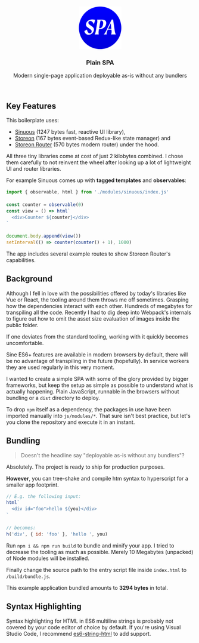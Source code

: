 <p align="center">
  <img src="./img/favicon.svg" alt="Logo of Plain SPA" height="114">
</p>

<h3 align="center">Plain SPA</h3>

<p align="center">
  Modern single-page application deployable as-is without any bundlers<br>
</p>

<br>

## Key Features

This boilerplate uses:
  - [Sinuous](https://github.com/luwes/sinuous) (1247 bytes fast, reactive UI library),
  - [Storeon](https://github.com/storeon/storeon) (167 bytes event-based Redux-like state manager) and
  - [Storeon Router](https://github.com/storeon/router) (570 bytes modern router) under the hood.

All three tiny libraries come at cost of just 2 kilobytes combined. I chose them carefully to not reinvent the wheel after looking up a lot of lightweight UI and router libraries.

For example Sinuous comes up with **tagged templates** and **observables**:

```js
import { observable, html } from './modules/sinuous/index.js'

const counter = observable(0)
const view = () => html`
  <div>Counter ${counter}</div>
`

document.body.append(view())
setInterval(() => counter(counter() + 1), 1000)
```

The app includes several example routes to show Storeon Router's capabilities.

## Background

Although I fell in love with the possibilities offered by today's libraries like Vue or React, the tooling around them throws me off sometimes. Grasping how the dependencies interact with each other. Hundreds of megabytes for transpiling all the code. Recently I had to dig deep into Webpack's internals to figure out how to omit the asset size evaluation of images inside the public folder.

If one deviates from the standard tooling, working with it quickly becomes uncomfortable.

Sine ES6+ features are available in modern browsers by default, there will be no advantage of transpiling in the future (hopefully). In service workers they are used regularly in this very moment.

I wanted to create a simple SPA with some of the glory provided by bigger frameworks, but keep the setup as simple as possible to understand what is actually happening. Plain JavaScript, runnable in the browsers without bundling or a `dist` directory to deploy.

To drop `npm` itself as a dependency, the packages in use have been imported manually into `js/modules/*`. That sure isn't best practice, but let's you clone the repository and execute it in an instant.

## Bundling

> Doesn't the headline say "deployable as-is without any bundlers"?

Absolutely. The project is ready to ship for production purposes.

**However**, you can tree-shake and compile htm syntax to hyperscript for a smaller app footprint.

```js
// E.g. the following input:
html`
  <div id="foo">hello ${you}</div>
`

// becomes:
h('div', { id: 'foo' }, 'hello ', you)
```

Run `npm i && npm run build` to bundle and minify your app. I tried to decrease the tooling as much as possible. Merely 10 Megabytes (unpacked) of Node modules will be installed.

Finally change the source path to the entry script file inside `index.html` to `/build/bundle.js`.

This example application bundled amounts to **3294 bytes** in total.

## Syntax Highlighting

Syntax highlighting for HTML in ES6 multiline strings is probably not covered by your code editor of choice by default. If you're using Visual Studio Code, I recommend [es6-string-html](https://marketplace.visualstudio.com/items?itemName=Tobermory.es6-string-html) to add support.
